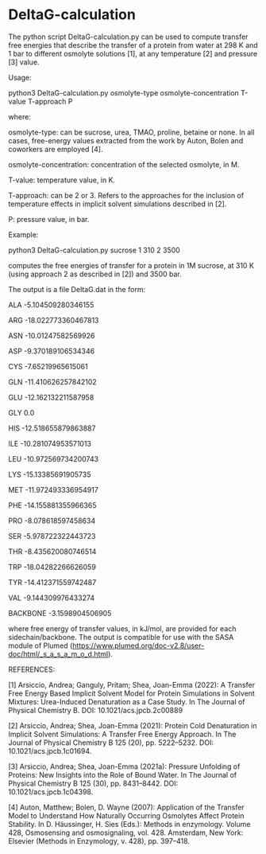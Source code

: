 # DeltaG-calculation

The python script DeltaG-calculation.py can be used to compute transfer free energies that describe the transfer of a protein from water at 298 K and 1 bar to different osmolyte solutions [1], at any temperature [2] and pressure [3] value.

Usage:

python3 DeltaG-calculation.py osmolyte-type osmolyte-concentration T-value T-approach P

where:

osmolyte-type: can be sucrose, urea, TMAO, proline, betaine or none. In all cases, free-energy values extracted from the work by Auton, Bolen and coworkers are employed [4].

osmolyte-concentration: concentration of the selected osmolyte, in M.

T-value: temperature value, in K.

T-approach: can be 2 or 3. Refers to the approaches for the inclusion of temperature effects in implicit solvent simulations described in [2].

P: pressure value, in bar. 

Example:

python3 DeltaG-calculation.py sucrose 1 310 2 3500 

computes the free energies of transfer for a protein in 1M sucrose, at 310 K (using approach 2 as described in [2]) and 3500 bar.

The output is a file DeltaG.dat in the form:


ALA -5.104509280346155

ARG -18.022773360467813

ASN -10.01247582569926

ASP -9.370189106534346

CYS -7.65219965615061

GLN -11.410626257842102

GLU -12.162132211587958

GLY 0.0

HIS -12.518655879863887

ILE -10.281074953571013

LEU -10.972569734200743

LYS -15.13385691905735

MET -11.972493336954917

PHE -14.155881355966365

PRO -8.078618597458634

SER -5.978722322443723

THR -8.435620080746514

TRP -18.04282266626059

TYR -14.412371559742487

VAL -9.144309976433274

BACKBONE -3.1598904506905


where free energy of transfer values, in kJ/mol, are provided for each sidechain/backbone. The output is compatible for use with the SASA module of Plumed (https://www.plumed.org/doc-v2.8/user-doc/html/_s_a_s_a_m_o_d.html).

REFERENCES:

[1] Arsiccio, Andrea; Ganguly, Pritam; Shea, Joan-Emma (2022): A Transfer Free Energy Based Implicit Solvent Model for Protein Simulations in Solvent Mixtures: Urea-Induced Denaturation as a Case Study. In The Journal of Physical Chemistry B. DOI: 10.1021/acs.jpcb.2c00889

[2] Arsiccio, Andrea; Shea, Joan-Emma (2021): Protein Cold Denaturation in Implicit Solvent Simulations: A Transfer Free Energy Approach. In The Journal of Physical Chemistry B 125 (20), pp. 5222–5232. DOI: 10.1021/acs.jpcb.1c01694.

[3] Arsiccio, Andrea; Shea, Joan-Emma (2021a): Pressure Unfolding of Proteins: New Insights into the Role of Bound Water. In The Journal of Physical Chemistry B 125 (30), pp. 8431–8442. DOI: 10.1021/acs.jpcb.1c04398.

[4] Auton, Matthew; Bolen, D. Wayne (2007): Application of the Transfer Model to Understand How Naturally Occurring Osmolytes Affect Protein Stability. In D. Häussinger, H. Sies (Eds.): Methods in enzymology. Volume 428, Osmosensing and osmosignaling, vol. 428. Amsterdam, New York: Elsevier (Methods in Enzymology, v. 428), pp. 397–418.
